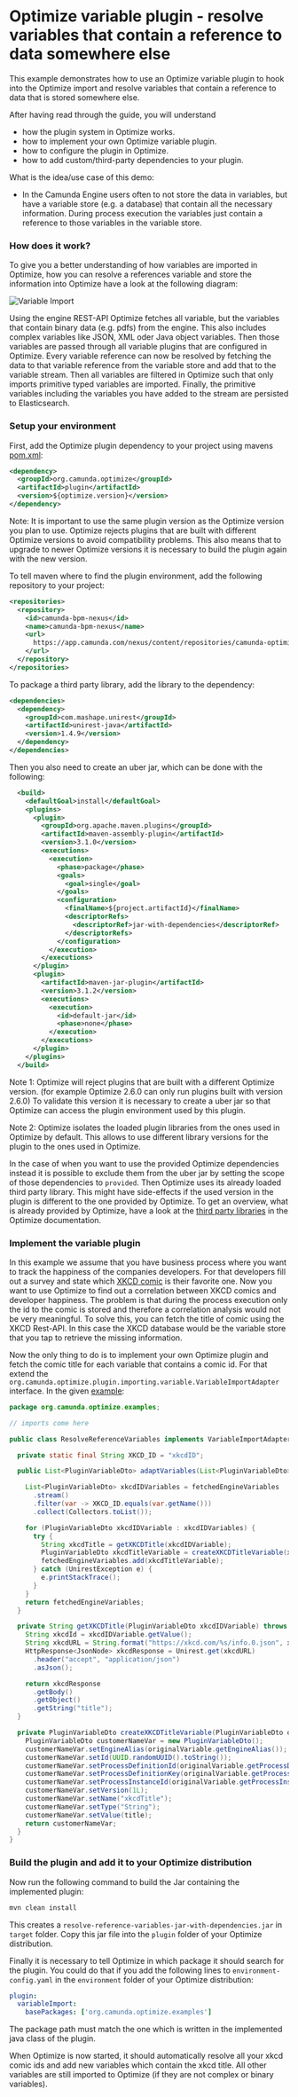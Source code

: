 # Optimize variable plugin - resolve variables that contain a reference to data somewhere else

This example demonstrates how to use an Optimize variable plugin to hook into the
Optimize import and resolve variables that contain a reference to data that is stored
somewhere else. 

After having read through the guide, you will understand

* how the plugin system in Optimize works.
* how to implement your own Optimize variable plugin.
* how to configure the plugin in Optimize.
* how to add custom/third-party dependencies to your plugin.

What is the idea/use case of this demo:

* In the Camunda Engine users often to not store the data in variables, but
have a variable store (e.g. a database) that contain all the necessary information.
During process execution the variables just contain a reference to those variables
in the variable store.

### How does it work?

To give you a better understanding of how variables are imported in Optimize, 
how you can resolve a references variable and store the information into Optimize
have a look at the following diagram:

![Variable Import][1]

Using the engine REST-API Optimize fetches all variable, but the variables 
that contain binary data (e.g. pdfs) from the engine. This also includes complex 
variables like JSON, XML oder Java object variables. Then those variables are 
passed through all variable plugins that are configured in Optimize. Every variable
reference can now be resolved by fetching the data to that variable reference from
the variable store and add that to the variable stream. Then all variables are 
filtered in Optimize such that only imports primitive typed variables are imported.
Finally, the primitive variables including the variables you have added to the stream
are persisted to Elasticsearch.

### Setup your environment

First, add the Optimize plugin dependency to your project using mavens [pom.xml][3]:

```xml
<dependency>
  <groupId>org.camunda.optimize</groupId>
  <artifactId>plugin</artifactId>
  <version>${optimize.version}</version>
</dependency>
```

Note: It is important to use the same plugin version as the Optimize version you plan to use.
Optimize rejects plugins that are built with different Optimize versions to avoid compatibility problems.
This also means that to upgrade to newer Optimize versions it is necessary to build the plugin again with the new version.


To tell maven where to find the plugin environment, add the following repository to your project:

```xml
<repositories>
  <repository>
    <id>camunda-bpm-nexus</id>
    <name>camunda-bpm-nexus</name>
    <url>
      https://app.camunda.com/nexus/content/repositories/camunda-optimize
    </url>
  </repository>
</repositories>
```

To package a third party library, add the library to the dependency:
```xml
<dependencies>
  <dependency>
    <groupId>com.mashape.unirest</groupId>
    <artifactId>unirest-java</artifactId>
    <version>1.4.9</version>
  </dependency>
</dependencies>
```

Then you also need to create an uber jar, which can be done with the following:
```xml
  <build>
    <defaultGoal>install</defaultGoal>
    <plugins>
      <plugin>
        <groupId>org.apache.maven.plugins</groupId>
        <artifactId>maven-assembly-plugin</artifactId>
        <version>3.1.0</version>
        <executions>
          <execution>
            <phase>package</phase>
            <goals>
              <goal>single</goal>
            </goals>
            <configuration>
              <finalName>${project.artifactId}</finalName>
              <descriptorRefs>
                <descriptorRef>jar-with-dependencies</descriptorRef>
              </descriptorRefs>
            </configuration>
          </execution>
        </executions>
      </plugin>
      <plugin>
        <artifactId>maven-jar-plugin</artifactId>
        <version>3.1.2</version>
        <executions>
          <execution>
            <id>default-jar</id>
            <phase>none</phase>
          </execution>
        </executions>
      </plugin>
    </plugins>
  </build>
```

Note 1: Optimize will reject plugins that are built with a different Optimize version.
(for example Optimize 2.6.0 can only run plugins built with version 2.6.0)
To validate this version it is necessary to create a uber jar so that Optimize can access the plugin environment used by this plugin.

Note 2: Optimize isolates the loaded plugin libraries from the ones used in Optimize by default.
This allows to use different library versions for the plugin to the ones used in Optimize.

In the case of when you want to use the provided Optimize dependencies instead it is possible to exclude them from
the uber jar by setting the scope of those dependencies to `provided`.
Then Optimize uses its already loaded third party library.
This might have side-effects if the used version in the plugin is different to the one provided by Optimize.
To get an overview, what is already provided by Optimize, have a look at
the [third party libraries][5] in the Optimize documentation.

### Implement the variable plugin

In this example we assume that you have business process where you want to track
the happiness of the companies developers. For that developers fill out a survey
and state which [XKCD comic][4] is their favorite one. Now you want to use Optimize
to find out a correlation between XKCD comics and developer happiness. The problem
is that during the process execution only the id to the comic is stored and therefore
a correlation analysis would not be very meaningful. To solve this, you can fetch
the title of comic using the XKCD Rest-API. In this case the XKCD database would
be the variable store that you tap to retrieve the missing information.

Now the only thing to do is to implement your own Optimize plugin and fetch the
comic title for each variable that contains a comic id. For that extend the 
`org.camunda.optimize.plugin.importing.variable.VariableImportAdapter` interface. In 
the given [example][2]:

```java
package org.camunda.optimize.examples;

// imports come here

public class ResolveReferenceVariables implements VariableImportAdapter {

  private static final String XKCD_ID = "xkcdID";

  public List<PluginVariableDto> adaptVariables(List<PluginVariableDto> fetchedEngineVariables) {

    List<PluginVariableDto> xkcdIDVariables = fetchedEngineVariables
      .stream()
      .filter(var -> XKCD_ID.equals(var.getName()))
      .collect(Collectors.toList());

    for (PluginVariableDto xkcdIDVariable : xkcdIDVariables) {
      try {
        String xkcdTitle = getXKCDTitle(xkcdIDVariable);
        PluginVariableDto xkcdTitleVariable = createXKCDTitleVariable(xkcdIDVariable, xkcdTitle);
        fetchedEngineVariables.add(xkcdTitleVariable);
      } catch (UnirestException e) {
        e.printStackTrace();
      }
    }
    return fetchedEngineVariables;
  }

  private String getXKCDTitle(PluginVariableDto xkcdIDVariable) throws UnirestException {
    String xkcdId = xkcdIDVariable.getValue();
    String xkcdURL = String.format("https://xkcd.com/%s/info.0.json", xkcdId);
    HttpResponse<JsonNode> xkcdResponse = Unirest.get(xkcdURL)
      .header("accept", "application/json")
      .asJson();

    return xkcdResponse
      .getBody()
      .getObject()
      .getString("title");
  }

  private PluginVariableDto createXKCDTitleVariable(PluginVariableDto originalVariable, String title) {
    PluginVariableDto customerNameVar = new PluginVariableDto();
    customerNameVar.setEngineAlias(originalVariable.getEngineAlias());
    customerNameVar.setId(UUID.randomUUID().toString());
    customerNameVar.setProcessDefinitionId(originalVariable.getProcessDefinitionId());
    customerNameVar.setProcessDefinitionKey(originalVariable.getProcessDefinitionKey());
    customerNameVar.setProcessInstanceId(originalVariable.getProcessInstanceId());
    customerNameVar.setVersion(1L);
    customerNameVar.setName("xkcdTitle");
    customerNameVar.setType("String");
    customerNameVar.setValue(title);
    return customerNameVar;
  }
}
```

### Build the plugin and add it to your Optimize distribution

Now run the following command to build the Jar containing the implemented plugin:

```cmd
mvn clean install
```

This creates a `resolve-reference-variables-jar-with-dependencies.jar` 
in `target` folder. Copy this jar file into the `plugin` folder of your 
Optimize distribution.

Finally it is necessary to tell Optimize in which package it should search for the plugin. You 
could do that if you add the following lines to `environment-config.yaml` in the 
`environment` folder of your Optimize distribution:
```yaml
plugin:
  variableImport:
    basePackages: ['org.camunda.optimize.examples']
```

The package path must match the one which is written in the implemented java class of the plugin.

When Optimize is now started, it should automatically resolve all your xkcd comic ids and 
add new variables which contain the xkcd title. All other variables are still imported to 
Optimize (if they are not complex or binary variables).

[1]: docs/resolve-variable-references.png
[2]: src/main/java/org/camunda/optimize/examples/ResolveReferenceVariables.java
[3]: pom.xml
[4]: https://xkcd.com/
[5]: https://docs.camunda.org/optimize/latest/technical-guide/third-party-libraries/dependencies/backend-dependencies/
